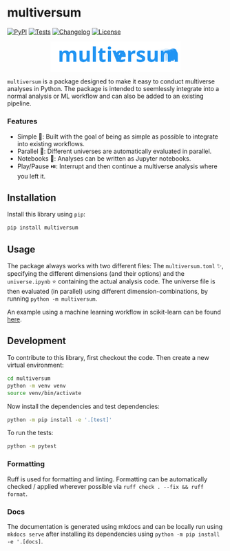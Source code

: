 # multiversum

[![PyPI](https://img.shields.io/pypi/v/multiversum.svg)](https://pypi.org/project/multiversum/)
[![Tests](https://github.com/jansim/multiversum/actions/workflows/test.yml/badge.svg)](https://github.com/jansim/multiversum/actions/workflows/test.yml)
[![Changelog](https://img.shields.io/github/v/release/jansim/multiversum?include_prereleases&label=changelog)](https://github.com/jansim/multiversum/releases)
[![License](https://img.shields.io/badge/license-Apache%202.0-blue.svg)](https://github.com/jansim/multiversum/blob/main/LICENSE)

<p align="center">
  <img alt="multiversum logo" src="docs/assets/logo.svg" width="60%" align="center">
</p>

`multiversum` is a package designed to make it easy to conduct multiverse analyses in Python. The package is intended to seemlessly integrate into a normal analysis or ML workflow and can also be added to an existing pipeline.

### Features

- Simple 🧩: Built with the goal of being as simple as possible to integrate into existing workflows.
- Parallel 👯: Different universes are automatically evaluated in parallel.
- Notebooks 📓: Analyses can be written as Jupyter notebooks.
- Play/Pause ⏯️: Interrupt and then continue a multiverse analysis where you left it.

## Installation

Install this library using `pip`:
```bash
pip install multiversum
```

## Usage

The package always works with two different files: The `multiversum.toml` ✨️, specifying the different dimensions (and their options) and the `universe.ipynb` ⭐️ containing the actual analysis code. The universe file is then evaluated (in parallel) using different dimension-combinations, by running `python -m multiversum`.

An example using a machine learning workflow in scikit-learn can be found [here](./examples/scikit-learn--simple/).

## Development

To contribute to this library, first checkout the code. Then create a new virtual environment:

```bash
cd multiversum
python -m venv venv
source venv/bin/activate
```
Now install the dependencies and test dependencies:

```bash
python -m pip install -e '.[test]'
```

To run the tests:

```bash
python -m pytest
```

### Formatting

Ruff is used for formatting and linting. Formatting can be automatically checked / applied wherever possible via `ruff check . --fix && ruff format`.

### Docs

The documentation is generated using mkdocs and can be locally run using `mkdocs serve` after installing its dependencies using `python -m pip install -e '.[docs]`.
